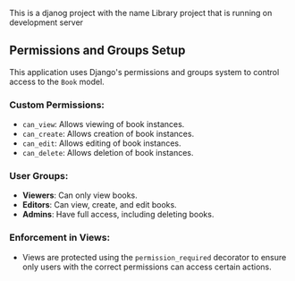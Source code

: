 This is a djanog project with the name Library project that is running on development server

## Permissions and Groups Setup

This application uses Django's permissions and groups system to control access to the `Book` model.

### Custom Permissions:
- `can_view`: Allows viewing of book instances.
- `can_create`: Allows creation of book instances.
- `can_edit`: Allows editing of book instances.
- `can_delete`: Allows deletion of book instances.

### User Groups:
- **Viewers**: Can only view books.
- **Editors**: Can view, create, and edit books.
- **Admins**: Have full access, including deleting books.

### Enforcement in Views:
- Views are protected using the `permission_required` decorator to ensure only users with the correct permissions can access certain actions.

